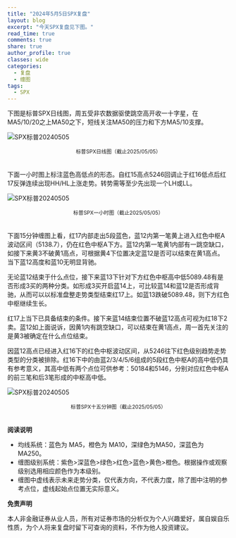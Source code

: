 ```yaml
---
title: "2024年5月5日SPX复盘"
layout: blog
excerpt: "今天SPX复盘见下图。"
read_time: true
comments: true
share: true
author_profile: true
classes: wide
categories:
  - 复盘
  - 缠图
tags:
  - SPX
---
```


下图是标普SPX日线图，周五受非农数据驱使跳空高开收一十字星，在MA5/10/20之上MA50之下，短线关注MA50的压力和下方MA5/10支撑。

![SPX标普20240505](https://file.olim.in/img/2024/2024-05-05-SPX-day-j.png)
<small><center>标普SPX日线图（截止2025/05/05）</center></small>　

下面一小时图上标注蓝色高低点的形态。自红15高点5246回调止于红16低点后红17反弹连续出现HH/HL上涨走势。转势需等至少先出现一个LH或LL。

![SPX标普20240505](https://file.olim.in/img/2024/2024-05-05-SPX-hour.png)
<small><center>标普SPX一小时图（截止2025/05/05）</center></small>　

下面15分钟缠图上看，红17内部走出5段蓝色，蓝12内第一笔黄上进入红色中枢A波动区间（5138.7），仍在红色中枢A下方。蓝12内第一笔黄1内部有一跳空缺口，如接下来黄3不破黄1高点，可根据黄4下位置决定蓝12是否可以结束在黄1高点。当下蓝12高度和蓝10无明显背驰。

无论蓝12结束于什么点位，接下来蓝13下针对下方红色中枢高中低5089.48有是否形成3买的两种分类。如形成3买开启蓝14上，可比较蓝14和蓝12是否形成背驰，从而可以以标准盘整走势类型结束红17上。如蓝13跌破5089.48，则下方红色中枢继续生长。

红17上当下已具备结束的条件。接下来蓝14结束位置不破蓝12高点可视为红18下2卖。蓝12如上面说诉，因黄1内有跳空缺口，可以结束在黄1高点，周一首先关注的是黄3被确定在什么点位结束。

因蓝12高点已经进入红16下的红色中枢波动区间，从5246往下红色级别趋势走势类型的分类被排除。红16下中的由蓝2/3/4/5/6组成的5段红色中枢A的高中低仍具有参考意义，其高中低有两个点位可供参考：50184和5146，分别对应红色中枢A的前三笔和后3笔形成的中枢高中低。

![SPX标普20240505](https://file.olim.in/img/2024/2024-05-05-SPX-minute-c.png)
<small><center>标普SPX十五分钟图（截止2025/05/05）</center></small>　

**阅读说明**

* 均线系统：蓝色为 MA5，橙色为 MA10，深绿色为MA50，深蓝色为MA250。
* 缠图级别系统：紫色>深蓝色>绿色>红色>蓝色>黄色>橙色。根据操作或观察级别选用相应颜色作为本级别。
* 缠图中虚线表示未来走势分类，仅代表方向，不代表力度，除了图中注明的参考点位，虚线起始点位置无实际意义。

**免责声明** 

本人非金融证券从业人员，所有对证券市场的分析仅为个人兴趣爱好，属自娱自乐性质，为个人将来复盘时留下可查询的资料，不作为他人投资建议。

